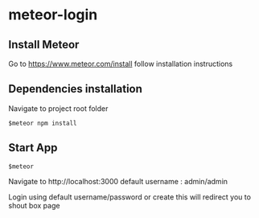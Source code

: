 # meteor-login

## Install Meteor

Go to https://www.meteor.com/install follow installation instructions

## Dependencies installation

Navigate to project root folder

`$meteor npm install`

## Start App

`$meteor`

Navigate to http://localhost:3000
default username : admin/admin

Login using default username/password or create
this will redirect you to shout box page
